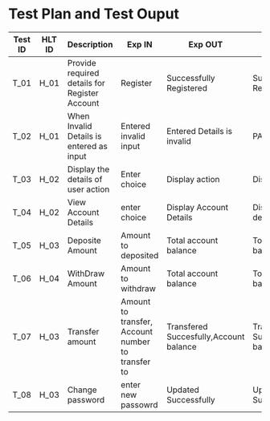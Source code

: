 # Test Plan and Test Ouput

| **Test ID** | **HLT ID** | **Description**                                              | **Exp IN** | **Exp OUT** | **Actual Out** |**PASS/FAIL**  |    
|-------------|-----|--------------------------------------------------------------|------------|-------------|----------------|------------------|
|  T_01|H_01| Provide required details for Register Account| Register| Successfully Registered | Successfully Registered| PASS |
|  T_02|H_01| When Invalid Details is entered as input|  Entered invalid input | Entered Details is invalid | PASS |
|  T_03|H_02| Display the  details of user action|  Enter choice | Display action | Display action | PASS |
|  T_04|H_02| View Account Details | enter choice | Display Account Details | Displaied account details| PASS |
|  T_05|H_03| Deposite Amount | Amount to deposited | Total account balance | Total account balance | PASS |
|  T_06|H_04| WithDraw Amount | Amount to withdraw | Total account balance | Total account balance | PASS |
|  T_07|H_03| Transfer amount | Amount to transfer, Account number to transfer to| Transfered Succesfully,Account balance | Transfered Succesfully,Account balance | PASS |
|  T_08|H_03| Change password | enter new passowrd | Updated Successfully | Updated Successfully | PASS |
